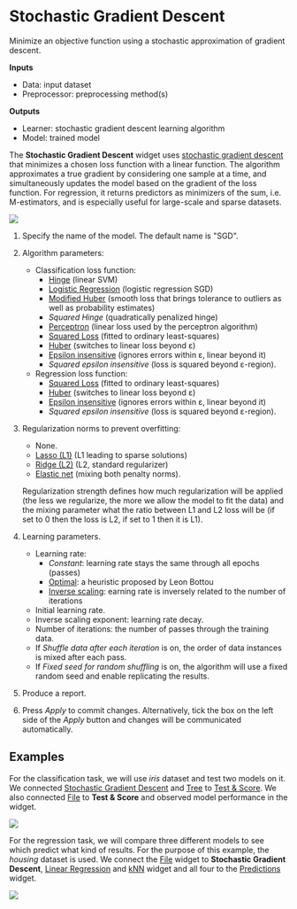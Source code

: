 Stochastic Gradient Descent
===========================

Minimize an objective function using a stochastic approximation of gradient descent.

**Inputs**

- Data: input dataset
- Preprocessor: preprocessing method(s)

**Outputs**

- Learner: stochastic gradient descent learning algorithm
- Model: trained model

The **Stochastic Gradient Descent** widget uses [stochastic gradient descent](https://en.wikipedia.org/wiki/Stochastic_gradient_descent) that minimizes a chosen loss function with a linear function. The algorithm approximates a true gradient by considering one sample at a time, and simultaneously updates the model based on the gradient of the loss function. For regression, it returns predictors as minimizers of the sum, i.e. M-estimators, and is especially useful for large-scale and sparse datasets.

![](images/StochasticGradientDescent-stamped.png)

1. Specify the name of the model. The default name is "SGD".
2. Algorithm parameters:
    - Classification loss function:
        - [Hinge](https://en.wikipedia.org/wiki/Hinge_loss) (linear SVM)
        - [Logistic Regression](http://scikit-learn.org/stable/modules/generated/sklearn.linear_model.LogisticRegression.html#sklearn.linear_model.LogisticRegression) (logistic regression SGD)
        - [Modified Huber](https://en.wikipedia.org/wiki/Huber_loss) (smooth loss that brings tolerance to outliers as well as probability estimates)
        - *Squared Hinge* (quadratically penalized hinge)
        - [Perceptron](http://scikit-learn.org/stable/modules/generated/sklearn.linear_model.Perceptron.html#sklearn.linear_model.Perceptron) (linear loss used by the perceptron algorithm)
        - [Squared Loss](https://en.wikipedia.org/wiki/Mean_squared_error#Regression) (fitted to ordinary least-squares)
        - [Huber](https://en.wikipedia.org/wiki/Huber_loss) (switches to linear loss beyond ε)
        - [Epsilon insensitive](http://kernelsvm.tripod.com/) (ignores errors within ε, linear beyond it)
        - *Squared epsilon insensitive* (loss is squared beyond ε-region).
    - Regression loss function:
        - [Squared Loss](https://en.wikipedia.org/wiki/Mean_squared_error#Regression) (fitted to ordinary least-squares)
        - [Huber](https://en.wikipedia.org/wiki/Huber_loss) (switches to linear loss beyond ε)
        - [Epsilon insensitive](http://kernelsvm.tripod.com/) (ignores errors within ε, linear beyond it)
        - *Squared epsilon insensitive* (loss is squared beyond ε-region).
3. Regularization norms to prevent overfitting:
   - None.
   - [Lasso (L1)](https://en.wikipedia.org/wiki/Taxicab_geometry) (L1 leading to sparse solutions)
   - [Ridge (L2)](https://en.wikipedia.org/wiki/Norm_(mathematics)#p-norm) (L2, standard regularizer)
   - [Elastic net](https://en.wikipedia.org/wiki/Elastic_net_regularization) (mixing both penalty norms).

   Regularization strength defines how much regularization will be applied (the less we regularize, the more we allow the model to fit the data) and the mixing parameter what the ratio between L1 and L2 loss will be (if set to 0 then the loss is L2, if set to 1 then it is L1).
4. Learning parameters.
   - Learning rate:
      - *Constant*: learning rate stays the same through all epochs (passes)
      - [Optimal](http://leon.bottou.org/projects/sgd): a heuristic proposed by Leon Bottou
      - [Inverse scaling](http://users.ics.aalto.fi/jhollmen/dippa/node22.html): earning rate is inversely related to the number of iterations
   - Initial learning rate.
   - Inverse scaling exponent: learning rate decay.
   - Number of iterations: the number of passes through the training data.
   - If *Shuffle data after each iteration* is on, the order of data instances is mixed after each pass.
   - If *Fixed seed for random shuffling* is on, the algorithm will use a fixed random seed and enable replicating the results.
5. Produce a report.
6. Press *Apply* to commit changes. Alternatively, tick the box on the left side of the *Apply* button and changes will be communicated automatically.

Examples
--------

For the classification task, we will use *iris* dataset and test two models on it. We connected [Stochastic Gradient Descent](../model/stochasticgradient.md) and [Tree](../model/tree.md) to [Test & Score](../evaluation/testandscore.md). We also connected [File](../data/file.md) to **Test & Score** and observed model performance in the widget.

![](images/StochasticGradientDescent-classification.png)

For the regression task, we will compare three different models to see which predict what kind of results. For the purpose of this example, the *housing* dataset is used. We connect the [File](../data/file.md) widget to **Stochastic Gradient Descent**, [Linear Regression](../model/linearregression.md) and [kNN](../model/knn.md) widget and all four to the [Predictions](../evaluation/predictions.md) widget.

![](images/StochasticGradientDescent-regression.png)
